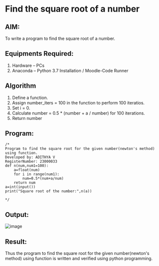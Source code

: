 # Find the square root of a number

## AIM:
To write a program to find the square root of a number.

## Equipments Required:
1. Hardware – PCs
2. Anaconda – Python 3.7 Installation / Moodle-Code Runner

## Algorithm
1. Define a function.
2. Assign number_iters = 100 in the function to perform 100 iteratios.
3. Set i = 0.
4. Calculate  number = 0.5 * (number + a / number) for 100 iterations.
5. Return number

## Program:
```
/*
Program to find the square root for the given number(newton's method) using function.
Developed by: ADITHYA V
RegisterNumber: 23000033
def n(num,num1=100):
    a=float(num)
    for i in range(num1):
        num=0.5*(num+a/num)
    return num
a=int(input())
print("Square root of the number:",n(a))

*/

```

## Output:

![image](https://github.com/ADITHYA23000033/Square-root-of-a-number/assets/148514544/2e455e47-729d-4318-ae2f-1088f04c3769)

## Result:
Thus the program to find the square root for the given number(newton's method) using function is written and verified using python programming.
